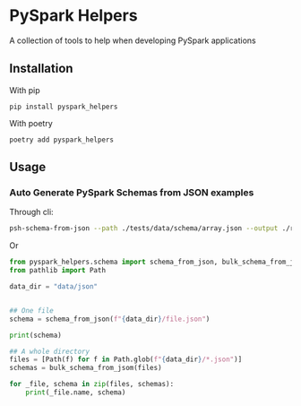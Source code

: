 # PySpark Helpers

A collection of tools to help when developing PySpark applications


## Installation

With pip
```
pip install pyspark_helpers
```

With poetry
```
poetry add pyspark_helpers
```

## Usage

### Auto Generate PySpark Schemas from JSON examples

Through cli:

```sh
psh-schema-from-json --path ./tests/data/schema/array.json --output ./results/array_schema.json
```

Or

```py
from pyspark_helpers.schema import schema_from_json, bulk_schema_from_jsom
from pathlib import Path

data_dir = "data/json"


## One file
schema = schema_from_json(f"{data_dir}/file.json")

print(schema)

## A whole directory
files = [Path(f) for f in Path.glob(f"{data_dir}/*.json")]
schemas = bulk_schema_from_jsom(files)

for _file, schema in zip(files, schemas):
    print(_file.name, schema)
```
